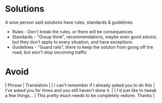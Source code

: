 # Solutions
A wise person said solutions have rules, standards & guidelines.
* Rules - Don't break the rules, or there will be consequences
* Standards - "Group think", recommendations, maybe even good advice; but they don't apply to every situation, and have exceptions
* Guidelines - "Guard rails", there to keep the soluton from going off the road; but won't stop oncoming traffic

# Avoid
| Phrase | Translation |
| I can't remember if I already asked you to do this | I've asked you for times and you still haven't done it. |
| I'd just like to tweak a few things... | This pretty much needs to be completely redone. Thanks |
